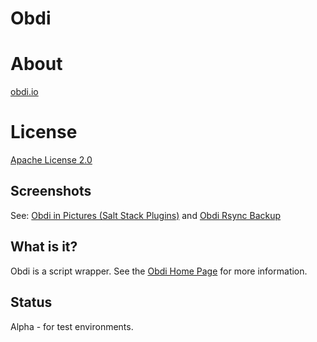 # Obdi

# About

[obdi.io](http://obdi.io)

# License

[Apache License 2.0](http://choosealicense.com/licenses/apache-2.0/#)

## Screenshots

See: 
[Obdi in Pictures (Salt Stack Plugins)](http://blogger.smorg.co.uk/2015/01/obdi-in-pictures.html)
and
[Obdi Rsync Backup](http://rsyncbackup.obdi.io/)

## What is it?

Obdi is a script wrapper. See the [Obdi Home Page](http://obdi.io) for more information.

## Status

Alpha - for test environments.

